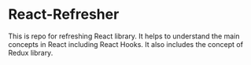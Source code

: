 # React-Refresher
This is repo for refreshing React library.
It helps to understand the main concepts in React including React Hooks.
It also includes the concept of Redux library.
